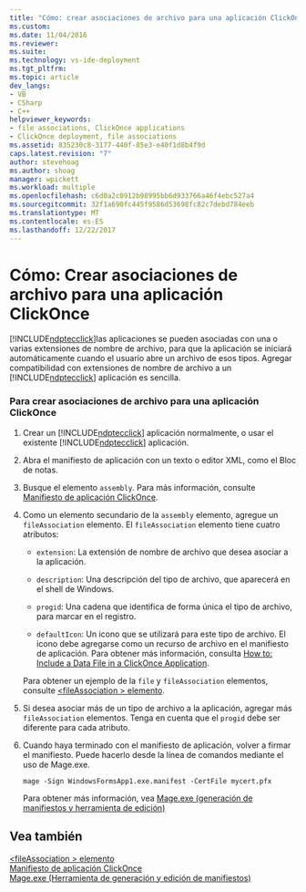 ```yaml
---
title: "Cómo: crear asociaciones de archivo para una aplicación ClickOnce | Documentos de Microsoft"
ms.custom: 
ms.date: 11/04/2016
ms.reviewer: 
ms.suite: 
ms.technology: vs-ide-deployment
ms.tgt_pltfrm: 
ms.topic: article
dev_langs:
- VB
- CSharp
- C++
helpviewer_keywords:
- file associations, ClickOnce applications
- ClickOnce deployment, file associations
ms.assetid: 835230c8-3177-440f-85e3-e40f1d8b4f9d
caps.latest.revision: "7"
author: stevehoag
ms.author: shoag
manager: wpickett
ms.workload: multiple
ms.openlocfilehash: c6d0a2c0912b98995bb6d933766a46f4ebc527a4
ms.sourcegitcommit: 32f1a690fc445f9586d53698fc82c7debd784eeb
ms.translationtype: MT
ms.contentlocale: es-ES
ms.lasthandoff: 12/22/2017
---
```

# <a name="how-to-create-file-associations-for-a-clickonce-application"></a>Cómo: Crear asociaciones de archivo para una aplicación ClickOnce
[!INCLUDE[ndptecclick](../deployment/includes/ndptecclick_md.md)]las aplicaciones se pueden asociadas con una o varias extensiones de nombre de archivo, para que la aplicación se iniciará automáticamente cuando el usuario abre un archivo de esos tipos. Agregar compatibilidad con extensiones de nombre de archivo a un [!INCLUDE[ndptecclick](../deployment/includes/ndptecclick_md.md)] aplicación es sencilla.  
  
### <a name="to-create-file-associations-for-a-clickonce-application"></a>Para crear asociaciones de archivo para una aplicación ClickOnce  
  
1.  Crear un [!INCLUDE[ndptecclick](../deployment/includes/ndptecclick_md.md)] aplicación normalmente, o usar el existente [!INCLUDE[ndptecclick](../deployment/includes/ndptecclick_md.md)] aplicación.  
  
2.  Abra el manifiesto de aplicación con un texto o editor XML, como el Bloc de notas.  
  
3.  Busque el elemento `assembly`. Para más información, consulte [Manifiesto de aplicación ClickOnce](../deployment/clickonce-application-manifest.md).  
  
4.  Como un elemento secundario de la `assembly` elemento, agregue un `fileAssociation` elemento. El `fileAssociation` elemento tiene cuatro atributos:  
  
    -   `extension`: La extensión de nombre de archivo que desea asociar a la aplicación.  
  
    -   `description`: Una descripción del tipo de archivo, que aparecerá en el shell de Windows.  
  
    -   `progid`: Una cadena que identifica de forma única el tipo de archivo, para marcar en el registro.  
  
    -   `defaultIcon`: Un icono que se utilizará para este tipo de archivo. El icono debe agregarse como un recurso de archivo en el manifiesto de aplicación. Para obtener más información, consulta [How to: Include a Data File in a ClickOnce Application](../deployment/how-to-include-a-data-file-in-a-clickonce-application.md).  
  
     Para obtener un ejemplo de la `file` y `fileAssociation` elementos, consulte [ \<fileAssociation > elemento](../deployment/fileassociation-element-clickonce-application.md).  
  
5.  Si desea asociar más de un tipo de archivo a la aplicación, agregar más `fileAssociation` elementos. Tenga en cuenta que el `progid` debe ser diferente para cada atributo.  
  
6.  Cuando haya terminado con el manifiesto de aplicación, volver a firmar el manifiesto. Puede hacerlo desde la línea de comandos mediante el uso de Mage.exe.  
  
     `mage -Sign WindowsFormsApp1.exe.manifest -CertFile mycert.pfx`  
  
     Para obtener más información, vea [Mage.exe (generación de manifiestos y herramienta de edición)](/dotnet/framework/tools/mage-exe-manifest-generation-and-editing-tool)  
  
## <a name="see-also"></a>Vea también  
 [\<fileAssociation > elemento](../deployment/fileassociation-element-clickonce-application.md)   
 [Manifiesto de aplicación ClickOnce](../deployment/clickonce-application-manifest.md)   
 [Mage.exe (Herramienta de generación y edición de manifiestos)](/dotnet/framework/tools/mage-exe-manifest-generation-and-editing-tool)